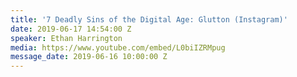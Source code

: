 ```yaml
---
title: '7 Deadly Sins of the Digital Age: Glutton (Instagram)'
date: 2019-06-17 14:54:00 Z
speaker: Ethan Harrington
media: https://www.youtube.com/embed/L0biIZRMpug
message_date: 2019-06-16 10:00:00 Z
---
```


